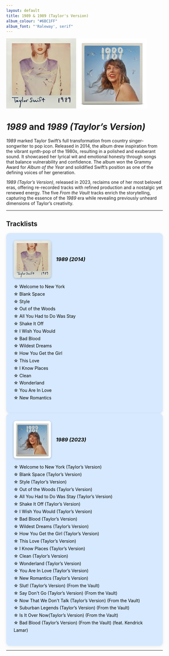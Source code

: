 ```yaml
---
layout: default
title: 1989 & 1989 (Taylor's Version)
album_colour: "#6BC1FF"
album_font: "'Raleway', serif"
---
```


![1989](../assets/images/1989.jpg)
![1989 TV album cover](../assets/images/1989_tv.jpg)

# *1989* and *1989 (Taylor’s Version)*  

*1989* marked Taylor Swift’s full transformation from country singer-songwriter to pop icon. Released in 2014, the album drew inspiration from the vibrant synth-pop of the 1980s, resulting in a polished and exuberant sound. It showcased her lyrical wit and emotional honesty through songs that balance vulnerability and confidence. The album won the Grammy Award for *Album of the Year* and solidified Swift’s position as one of the defining voices of her generation.  

*1989 (Taylor’s Version)*, released in 2023, reclaims one of her most beloved eras, offering re-recorded tracks with refined production and a nostalgic yet renewed energy. The five *From the Vault* tracks enrich the storytelling, capturing the essence of the *1989* era while revealing previously unheard dimensions of Taylor’s creativity.  

---

## Tracklists  

<div class="tracklists">
<div class="tracklist">
    <div class="album-header">
   <img src="../assets/images/1989.jpg" alt="1989 album cover" class="mini-cover">
    <h3><em>1989 (2014)</em></h3>
 </div>
<ul>
<li>Welcome to New York</li>
<li>Blank Space</li>
<li>Style</li>
<li>Out of the Woods</li>
<li>All You Had to Do Was Stay</li>
<li>Shake It Off</li>
<li>I Wish You Would</li>
<li>Bad Blood</li>
<li>Wildest Dreams</li>
<li>How You Get the Girl</li>
<li>This Love</li>
<li>I Know Places</li>
<li>Clean</li>
<li>Wonderland</li>
<li>You Are In Love</li>
<li>New Romantics</li>
</ul>
</div>

<div class="tracklist">
    <div class="album-header">
   <img src="../assets/images/1989_tv.jpg" alt="1989 album cover" class="mini-cover">
    <h3><em>1989 (2023)</em></h3>
 </div>
<ul>
<li>Welcome to New York (Taylor’s Version)</li>
<li>Blank Space (Taylor’s Version)</li>
<li>Style (Taylor’s Version)</li>
<li>Out of the Woods (Taylor’s Version)</li>
<li>All You Had to Do Was Stay (Taylor’s Version)</li>
<li>Shake It Off (Taylor’s Version)</li>
<li>I Wish You Would (Taylor’s Version)</li>
<li>Bad Blood (Taylor’s Version)</li>
<li>Wildest Dreams (Taylor’s Version)</li>
<li>How You Get the Girl (Taylor’s Version)</li>
<li>This Love (Taylor’s Version)</li>
<li>I Know Places (Taylor’s Version)</li>
<li>Clean (Taylor’s Version)</li>
<li>Wonderland (Taylor’s Version)</li>
<li>You Are In Love (Taylor’s Version)</li>
<li>New Romantics (Taylor’s Version)</li>
<li>Slut! (Taylor’s Version) (From the Vault)</li>
<li>Say Don't Go (Taylor’s Version) (From the Vault)</li>
<li>Now That We Don't Talk (Taylor’s Version) (From the Vault)</li>
<li>Suburban Legends (Taylor’s Version) (From the Vault)</li>
<li>Is It Over Now(Taylor’s Version) (From the Vault)</li>
<li>Bad Blood (Taylor’s Version) (From the Vault) (feat. Kendrick Lamar)</li>
</ul>
</div>

</div>

---

<style>
  .tracklist-container {
    display: flex;
    justify-content: space-between;
    flex-wrap: wrap;
    gap: 2rem;
    margin-top: 2rem;
  }
  
.tracklist {
  flex: 1;
  min-width: 300px;
  background-color: #d6e9ff;
  padding: 1.5rem;
  border-radius: 12px;
  box-shadow: 0 2px 10px rgba(0,0,0,0.08);
}

 .album-header {
  display: flex;
  align-items: center;
  gap: 1rem;
  margin-bottom: 1rem;
}

.mini-cover {
  width: 120px;
  border-radius: 8px;
  box-shadow: 0 2px 6px rgba(0,0,0,0.25);
}

.tracklist h3 {
  margin: 0;
  color: #000;
  text-align: left;
}

.tracklist ul {
  list-style: none;
  padding-left: 0;
  line-height: 1.7;
  color: #000;
}

  .tracklist li::before {
    content: "☆ ";
    colour: #d6e9ff;
  }
</style>
